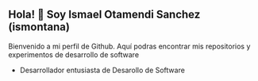 ## Hola! 👋 Soy Ismael Otamendi Sanchez (ismontana)

<!--
**ismontana/ismontana** is a ✨ _special_ ✨ repository because its `README.md` (this file) appears on your GitHub profile.

Here are some ideas to get you started:

- 🔭 I’m currently working on ...
- 🌱 I’m currently learning ...
- 👯 I’m looking to collaborate on ...
- 🤔 I’m looking for help with ...
- 💬 Ask me about ...
- 📫 How to reach me: ...
- 😄 Pronouns: ...
- ⚡ Fun fact: ...
-->

Bienvenido a mi perfil de Github. Aquí podras encontrar mis repositorios y experimentos de desarrollo de software
- Desarrollador entusiasta de Desarollo de Software
